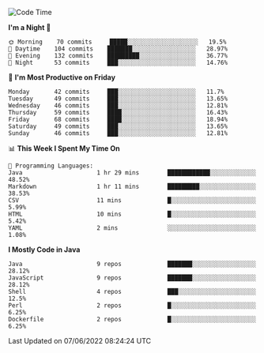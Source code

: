 <!--START_SECTION:waka-->
![Code Time](http://img.shields.io/badge/Code%20Time-0%20secs-blue)

**I'm a Night 🦉** 

```text
🌞 Morning    70 commits     █████░░░░░░░░░░░░░░░░░░░░   19.5% 
🌆 Daytime    104 commits    ███████░░░░░░░░░░░░░░░░░░   28.97% 
🌃 Evening    132 commits    █████████░░░░░░░░░░░░░░░░   36.77% 
🌙 Night      53 commits     ███░░░░░░░░░░░░░░░░░░░░░░   14.76%

```
📅 **I'm Most Productive on Friday** 

```text
Monday       42 commits     ███░░░░░░░░░░░░░░░░░░░░░░   11.7% 
Tuesday      49 commits     ███░░░░░░░░░░░░░░░░░░░░░░   13.65% 
Wednesday    46 commits     ███░░░░░░░░░░░░░░░░░░░░░░   12.81% 
Thursday     59 commits     ████░░░░░░░░░░░░░░░░░░░░░   16.43% 
Friday       68 commits     ████░░░░░░░░░░░░░░░░░░░░░   18.94% 
Saturday     49 commits     ███░░░░░░░░░░░░░░░░░░░░░░   13.65% 
Sunday       46 commits     ███░░░░░░░░░░░░░░░░░░░░░░   12.81%

```


📊 **This Week I Spent My Time On** 

```text
💬 Programming Languages: 
Java                     1 hr 29 mins        ████████████░░░░░░░░░░░░░   48.52% 
Markdown                 1 hr 11 mins        █████████░░░░░░░░░░░░░░░░   38.53% 
CSV                      11 mins             █░░░░░░░░░░░░░░░░░░░░░░░░   5.99% 
HTML                     10 mins             █░░░░░░░░░░░░░░░░░░░░░░░░   5.42% 
YAML                     2 mins              ░░░░░░░░░░░░░░░░░░░░░░░░░   1.08%

```

**I Mostly Code in Java** 

```text
Java                     9 repos             ███████░░░░░░░░░░░░░░░░░░   28.12% 
JavaScript               9 repos             ███████░░░░░░░░░░░░░░░░░░   28.12% 
Shell                    4 repos             ███░░░░░░░░░░░░░░░░░░░░░░   12.5% 
Perl                     2 repos             █░░░░░░░░░░░░░░░░░░░░░░░░   6.25% 
Dockerfile               2 repos             █░░░░░░░░░░░░░░░░░░░░░░░░   6.25%

```



 Last Updated on 07/06/2022 08:24:24 UTC
<!--END_SECTION:waka-->
